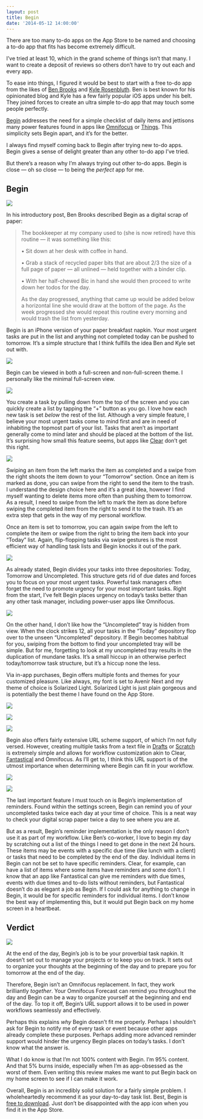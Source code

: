 ```yaml
---
layout: post
title: Begin
date: '2014-05-12 14:00:00'
---
```


<p>There are too many to-do apps on the App Store to be named and choosing a to-do app that fits has become extremely difficult.</p>

<p>I’ve tried at least 10, which in the grand scheme of things isn’t that many. I want to create a deposit of reviews so others don’t have to try out each and every app. </p>

<p>To ease into things, I figured it would be best to start with a free to-do app from the likes of <a href="http://www.thebrooksreview.net">Ben Brooks</a> and <a href="http://www.kylerosenbluth.com">Kyle Rosenbluth</a>. Ben is best known for his opinionated blog and Kyle has a few fairly popular iOS apps under his belt. They joined forces to create an ultra simple to-do app that may touch some people perfectly. </p>

<p><a href="http://beginapp.co">Begin</a> addresses the need for a simple checklist of daily items and jettisons many power features found in apps like <a href="https://itunes.apple.com/us/app/omnifocus-2-for-iphone/id690305341?mt=8&amp;uo=4&amp;at=1l3v5At">Omnifocus</a> or <a href="https://culturedcode.com/things/iphone/">Things</a>. This simplicity sets Begin apart, and it’s for the better.</p>

<p>I always find myself coming back to Begin after trying new to-do apps. Begin gives a sense of delight greater than any other to-do app I’ve tried. </p>

<p>But there’s a reason why I’m always trying out other to-do apps. Begin is close — oh so close — to being the <em>perfect</em> app for me.</p>

<h2 id="begin">Begin</h2>

![](http://static.thenewsprint.co/media/2014/May/1399691054764.png)

<p>In his introductory post, Ben Brooks described Begin as a digital scrap of paper:</p>

<blockquote>
  <p>The bookkeeper at my company used to (she is now retired) have this routine — it was something like this:</p>
  
  <p>•   Sit down at her desk with coffee in hand.</p>
  
  <p>•   Grab a stack of recycled paper bits that are about 2/3 the size of a full page of paper — all unlined — held together with a binder clip.</p>
  
  <p>•   With her half-chewed Bic in hand she would then proceed to write down her todos for the day.</p>
  
  <p>As the day progressed, anything that came up would be added below a horizontal line she would draw at the bottom of the page. As the week progressed she would repeat this routine every morning and would trash the list from yesterday.</p>
</blockquote>

<p>Begin is an iPhone version of your paper breakfast napkin. Your most urgent tasks are put in the list and anything not completed today can be pushed to tomorrow. It’s a simple structure that I think fulfills the idea Ben and Kyle set out with.</p>

![](http://static.thenewsprint.co/media/2014/May/1399691032864.png)

<p>Begin can be viewed in both a full-screen and non-full-screen theme. I personally like the minimal full-screen view. </p>

![](http://static.thenewsprint.co/media/2014/May/1399829884915.png)

<p>You create a task by pulling down from the top of the screen and you can quickly create a list by tapping the “+” button as you go. I love how each new task is set <em>below</em> the rest of the list. Although a very simple feature, I believe your most urgent tasks come to mind first and are in need of inhabiting the topmost part of your list. Tasks that aren’t as important generally come to mind later and should be placed at the bottom of the list. It’s surprising how small this feature seems, but apps like <a href="https://itunes.apple.com/us/app/clear-tasks-reminders-to-do/id493136154?mt=8&amp;uo=4&amp;at=1l3v5At">Clear</a> don’t get this right.</p>

![](http://static.thenewsprint.co/media/2014/May/1399691290796.png)

<p>Swiping an item from the left marks the item as completed and a swipe from the right shoots the item down to your “Tomorrow” section. Once an item is marked as done, you can swipe from the right to send the item to the trash. I understand the design choice here and it’s a great idea, however I find myself wanting to delete items more often than pushing them to tomorrow. As a result, I need to swipe from the left to mark the item as done before swiping the completed item from the right to send it to the trash. It’s an extra step that gets in the way of my personal workflow.</p>

<p>Once an item is set to tomorrow, you can again swipe from the left to complete the item or swipe from the right to bring the item back into your “Today” list. Again, flip-flopping tasks via swipe gestures is the most efficient way of handling task lists and Begin knocks it out of the park.</p>

![](http://static.thenewsprint.co/media/2014/May/1399691312898.png)

<p>As already stated, Begin divides your tasks into three depositories: Today, Tomorrow and Uncompleted. This structure gets rid of due dates and forces you to focus on your most urgent tasks. Powerful task managers often forget the need to promote urgency for your most important tasks. Right from the start, I’ve felt Begin places urgency on today’s tasks better than any other task manager, including power-user apps like Omnifocus. </p>

![](http://static.thenewsprint.co/media/2014/May/1399691078902.png)

<p>On the other hand, I don’t like how the “Uncompleted” tray is hidden from view. When the clock strikes 12, all your tasks in the “Today” depository flop over to the unseen “Uncompleted” depository. If Begin becomes habitual for you, swiping from the bottom to find your uncompleted tray will be simple. But for me, forgetting to look at my uncompleted tray results in the duplication of mundane tasks. It’s a small hiccup in an otherwise perfect today/tomorrow task structure, but it’s a hiccup none the less.</p><p>Via in-app purchases, Begin offers multiple fonts and themes for your customized pleasure. Like always, my font is set to Avenir Next and my theme of choice is Solarized Light. Solarized Light is just plain gorgeous and is potentially the best theme I have found on the App Store.</p>

![](http://static.thenewsprint.co/media/2014/May/Begin-Screenshot-8.png)

![](http://static.thenewsprint.co/media/2014/May/Begin-Screenshot-9.png)

![](http://static.thenewsprint.co/media/2014/May/Begin-Screenshot-10.png)

<p>Begin also offers fairly extensive URL scheme support, of which I’m not fully versed. However, creating multiple tasks from a text file in <a href="https://itunes.apple.com/us/app/drafts-quickly-capture-notes/id502385074?mt=8&amp;uo=4&amp;at=1l3v5At">Drafts</a> or <a href="https://itunes.apple.com/us/app/scratch-your-quick-input-notepad/id533320655?mt=8&amp;uo=4&amp;at=1l3v5At">Scratch</a> is extremely simple and allows for workflow customization akin to Clear, <a href="https://itunes.apple.com/us/app/fantastical-2-for-iphone-calendar/id718043190?mt=8&amp;uo=4&amp;at=1l3v5At">Fantastical</a> and Omnifocus. As I’ll get to, I think this URL support is of the utmost importance when determining where Begin can fit in your workflow.</p>

![](http://static.thenewsprint.co/media/2014/May/Begin-Screenshot-11.png)

![](http://static.thenewsprint.co/media/2014/May/Begin-Screenshot-12.png)

<p>The last important feature I must touch on is Begin’s implementation of reminders. Found within the settings screen, Begin can remind you of your uncompleted tasks twice each day at your time of choice. This is a neat way to check your digital scrap paper twice a day to see where you are at.</p><p>But as a result, Begin’s reminder implementation is the only reason I don’t use it as part of my workflow. Like Ben’s co-worker, I love to begin my day by scratching out a list of the things I need to get done in the next 24 hours. These items may be events with a specific due time (like lunch with a client) or tasks that need to be completed by the end of the day. Individual items in Begin can not be set to have specific reminders. Clear, for example, can have a list of items where some items have reminders and some don’t. I know that an app like Fantastical can give me reminders with due times, events with due times and to-do lists without reminders, but Fantastical doesn’t do as elegant a job as Begin. If I could ask for anything to change in Begin, it would be for specific reminders for individual items. I don’t know the best way of implementing this, but it would put Begin back on my home screen in a heartbeat.</p>

<h2 id="verdict">Verdict</h2>

![](http://static.thenewsprint.co/media/2014/May/1399690622706.png)

<p>At the end of the day, Begin’s job is to be your proverbial task napkin. It doesn’t set out to manage your projects or to keep you on track. It sets out to organize your thoughts at the beginning of the day and to prepare you for tomorrow at the end of the day. </p><p>Therefore, Begin isn’t an Omnifocus replacement. In fact, they work brilliantly <em>together</em>. Your Omnifocus Forecast can remind you throughout the day and Begin can be a way to organize yourself at the beginning and end of the day. To top it off, Begin’s URL support allows it to be used in power workflows seamlessly and effectively.</p><p>Perhaps this explains <em>why</em> Begin doesn’t fit me properly. Perhaps I shouldn’t ask for Begin to notify me of every task or event because other apps already complete these purposes. Perhaps adding more advanced reminder support would hinder the urgency Begin places on today’s tasks. I don’t know what the answer is.</p><p>What I do know is that I’m not 100% content with Begin. I’m 95% content. And that 5% burns inside, especially when I’m as app-obsessed as the worst of them. Even writing this review makes me want to put Begin back on my home screen to see if I can make it work.</p><p>Overall, Begin is an incredibly solid solution for a fairly simple problem. I wholeheartedly recommend it as your day-to-day task list. Best, Begin is <a href="https://itunes.apple.com/us/app/begin-your-daily-to-do-list/id687455038?mt=8&amp;uo=4&amp;at=1l3v5At">free to download</a>. Just don’t be disappointed with the app icon when you find it in the App Store.</p>